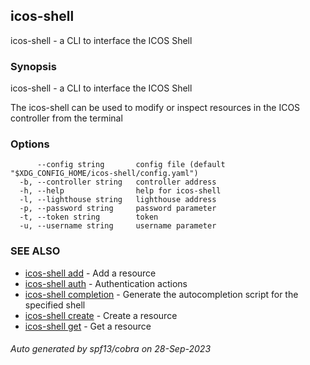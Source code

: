 ## icos-shell

icos-shell - a CLI to interface the ICOS Shell

### Synopsis

icos-shell - a CLI to interface the ICOS Shell
   
The icos-shell can be used to modify or inspect resources in the ICOS controller from the terminal

### Options

```
      --config string       config file (default "$XDG_CONFIG_HOME/icos-shell/config.yaml")
  -b, --controller string   controller address
  -h, --help                help for icos-shell
  -l, --lighthouse string   lighthouse address
  -p, --password string     password parameter
  -t, --token string        token
  -u, --username string     username parameter
```

### SEE ALSO

* [icos-shell add](icos-shell_add.md)	 - Add a resource
* [icos-shell auth](icos-shell_auth.md)	 - Authentication actions
* [icos-shell completion](icos-shell_completion.md)	 - Generate the autocompletion script for the specified shell
* [icos-shell create](icos-shell_create.md)	 - Create a resource
* [icos-shell get](icos-shell_get.md)	 - Get a resource

###### Auto generated by spf13/cobra on 28-Sep-2023
